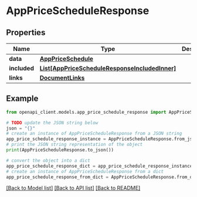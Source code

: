 # AppPriceScheduleResponse


## Properties

Name | Type | Description | Notes
------------ | ------------- | ------------- | -------------
**data** | [**AppPriceSchedule**](AppPriceSchedule.md) |  | 
**included** | [**List[AppPriceScheduleResponseIncludedInner]**](AppPriceScheduleResponseIncludedInner.md) |  | [optional] 
**links** | [**DocumentLinks**](DocumentLinks.md) |  | 

## Example

```python
from openapi_client.models.app_price_schedule_response import AppPriceScheduleResponse

# TODO update the JSON string below
json = "{}"
# create an instance of AppPriceScheduleResponse from a JSON string
app_price_schedule_response_instance = AppPriceScheduleResponse.from_json(json)
# print the JSON string representation of the object
print(AppPriceScheduleResponse.to_json())

# convert the object into a dict
app_price_schedule_response_dict = app_price_schedule_response_instance.to_dict()
# create an instance of AppPriceScheduleResponse from a dict
app_price_schedule_response_from_dict = AppPriceScheduleResponse.from_dict(app_price_schedule_response_dict)
```
[[Back to Model list]](../README.md#documentation-for-models) [[Back to API list]](../README.md#documentation-for-api-endpoints) [[Back to README]](../README.md)


